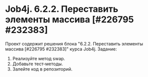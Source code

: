 # Job4j. 6.2.2. Переставить элементы массива [#226795 #232383]
Проект содержит решения блока "6.2.2. Переставить элементы массива [#226795 #232383]" курса Job4j.
Задание:
1. Реализуйте метод swap.
2. Добавьте тест-методы.
3. Залейте код в репозиторий.